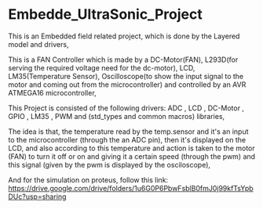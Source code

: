 # Embedde_UltraSonic_Project

This is an Embedded field related project, which is done by the Layered model and drivers,

This is a FAN Controller which is made by a DC-Motor(FAN), L293D(for serving the required voltage need for the dc-motor), LCD, LM35(Temperature Sensor), Oscilloscope(to show the input signal to the motor and coming out from the microcontroller) and controlled by an AVR ATMEGA16 microcontroller,

This Project is consisted of the following drivers: ADC , LCD , DC-Motor , GPIO , LM35 , PWM and (std_types and common macros) libraries,

The idea is that, the temperature read by the temp.sensor and it's an input to the microcontroller (through the an ADC pin), then it's displayed on the LCD, and also according to this temperature and action is taken to the motor (FAN) to turn it off or on and giving it a certain speed (through the pwm) and this signal (given by the pwm is displayed by the osciloscope),

And for the simulation on proteus, follow this link: https://drive.google.com/drive/folders/1u6G0P6PbwFsblB0fmJ0j99kfTsYpbDUc?usp=sharing
